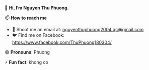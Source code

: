 👋 **Hi, I’m Nguyen Thu Phuong.**  

📫 **How to reach me**  
  - 📧 Shoot me an email at: nguyenthuphuong2004.qc@gmail.com  
  - 🐦 Find me on Facebook:  https://www.facebook.com/ThuPhuong180304/

😄 **Pronouns**: Phuong

⚡ **Fun fact**: khong co  
 


<!---
phuong134340/phuong134340 is a ✨ special ✨ repository because its `README.md` (this file) appears on your GitHub profile.
You can click the Preview link to take a look at your changes.
--->
